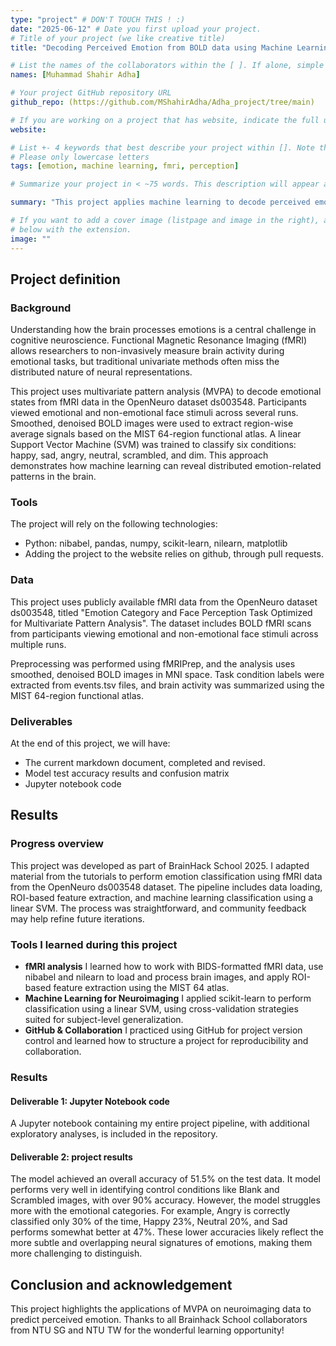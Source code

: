 ```yaml
---
type: "project" # DON'T TOUCH THIS ! :)
date: "2025-06-12" # Date you first upload your project.
# Title of your project (we like creative title)
title: "Decoding Perceived Emotion from BOLD data using Machine Learning"

# List the names of the collaborators within the [ ]. If alone, simple put your name within []
names: [Muhammad Shahir Adha]

# Your project GitHub repository URL
github_repo: (https://github.com/MShahirAdha/Adha_project/tree/main)

# If you are working on a project that has website, indicate the full url including "https://" below or leave it empty.
website:

# List +- 4 keywords that best describe your project within []. Note that the project summary also involves a number of key words. Those are listed on top of the [github repository](https://github.com/PSY6983-2021/project_template), click `manage topics`.
# Please only lowercase letters
tags: [emotion, machine learning, fmri, perception]

# Summarize your project in < ~75 words. This description will appear at the top of your page and on the list page with other projects..

summary: "This project applies machine learning to decode perceived emotions from fMRI data using ROI-based features. Data from the ds003548 OpenNeuro dataset are analyzed, with task labels extracted from events files. ROI time series are extracted using the MIST 64-ROI atlas, and mean signals during emotion blocks are classified using linear SVM. The goal is to distinguish between six conditions (happy, sad, angry, neutral, blank, scrambled), demonstrating key concepts and challenges in neuroimaging-based classification."

# If you want to add a cover image (listpage and image in the right), add it to your directory and indicate the name
# below with the extension.
image: ""
---
```

<!-- This is an html comment and this won't appear in the rendered page. You are now editing the "content" area, the core of your description. Everything that you can do in markdown is allowed below. We added a couple of comments to guide your through documenting your progress. -->

## Project definition

### Background

Understanding how the brain processes emotions is a central challenge in cognitive neuroscience. Functional Magnetic Resonance Imaging (fMRI) allows researchers to non-invasively measure brain activity during emotional tasks, but traditional univariate methods often miss the distributed nature of neural representations.

This project uses multivariate pattern analysis (MVPA) to decode emotional states from fMRI data in the OpenNeuro dataset ds003548. Participants viewed emotional and non-emotional face stimuli across several runs. Smoothed, denoised BOLD images were used to extract region-wise average signals based on the MIST 64-region functional atlas. A linear Support Vector Machine (SVM) was trained to classify six conditions: happy, sad, angry, neutral, scrambled, and dim. This approach demonstrates how machine learning can reveal distributed emotion-related patterns in the brain.

### Tools

The project will rely on the following technologies:
 * Python: nibabel, pandas, numpy, scikit-learn, nilearn, matplotlib
 * Adding the project to the website relies on github, through pull requests.

### Data

This project uses publicly available fMRI data from the OpenNeuro dataset ds003548, titled "Emotion Category and Face Perception Task Optimized for Multivariate Pattern Analysis". The dataset includes BOLD fMRI scans from participants viewing emotional and non-emotional face stimuli across multiple runs.

Preprocessing was performed using fMRIPrep, and the analysis uses smoothed, denoised BOLD images in MNI space. Task condition labels were extracted from events.tsv files, and brain activity was summarized using the MIST 64-region functional atlas.

### Deliverables

At the end of this project, we will have:
 - The current markdown document, completed and revised.
 - Model test accuracy results and confusion matrix
 - Jupyter notebook code

## Results

### Progress overview

This project was developed as part of BrainHack School 2025. I adapted material from the tutorials to perform emotion classification using fMRI data from the OpenNeuro ds003548 dataset. The pipeline includes data loading, ROI-based feature extraction, and machine learning classification using a linear SVM. The process was straightforward, and community feedback may help refine future iterations.

### Tools I learned during this project

 * **fMRI analysis** I learned how to work with BIDS-formatted fMRI data, use nibabel and nilearn to load and process brain images, and apply ROI-based feature extraction using the MIST 64 atlas.
 * **Machine Learning for Neuroimaging** I applied scikit-learn to perform classification using a linear SVM, using cross-validation strategies suited for subject-level generalization.
 * **GitHub & Collaboration** I practiced using GitHub for project version control and learned how to structure a project for reproducibility and collaboration.

### Results

#### Deliverable 1: Jupyter Notebook code

A Jupyter notebook containing my entire project pipeline, with additional exploratory analyses, is included in the repository.

#### Deliverable 2: project results

The model achieved an overall accuracy of 51.5% on the test data. It model performs very well in identifying control conditions like Blank and Scrambled images, with over 90% accuracy. However, the model struggles more with the emotional categories. For example, Angry is correctly classified only 30% of the time, Happy 23%, Neutral 20%, and Sad performs somewhat better at 47%.
These lower accuracies likely reflect the more subtle and overlapping neural signatures of emotions, making them more challenging to distinguish.


## Conclusion and acknowledgement

This project highlights the applications of MVPA on neuroimaging data to predict perceived emotion. Thanks to all Brainhack School collaborators from NTU SG and NTU TW for the wonderful learning opportunity!
